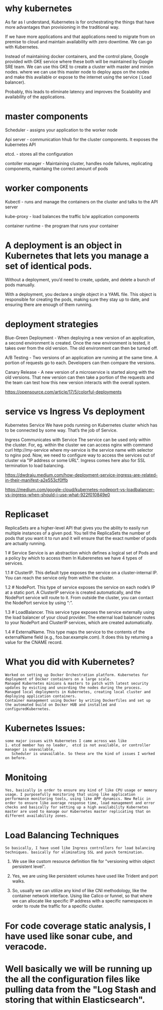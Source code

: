 # why kubernetes
As far as I understand, Kubernetes is for orchestrating the things that have more advantages than provisioning in the traditional way.

If we have more applications and that applications need to migrate from on premise to cloud and maintain availability with zero downtime. We can go with Kubernetes.

Instead of maintaining docker containers, and the control plane, Google provided with GKE service where these both will be maintained by Google SRE team. We can use this GKE to create a cluster with master and minion nodes. where we can use this master node to deploy apps on the nodes and make this available or expose to the internet using the service ( Load balancer).

Probably, this leads to eliminate latency and improves the Scalability and availability of the applications.

# master components

Scheduler - assigns your application to the worker node

Api server - communication hhub for the cluster components. It exposes the kubernetes API

etcd. - stores all the configuration

contoller manager - Maintaining cluster, handles node failures, replicating components, maintaing the correct amount of pods

# worker components

Kubectl  - runs and manage the containers on the cluster and talks to the API server

kube-proxy - load balances the traffic b/w application components

container runtime - the program that runs your container

# A deployment is an object in Kubernetes that lets you manage a set of identical pods.

Without a deployment, you’d need to create, update, and delete a bunch of pods manually.

With a deployment, you declare a single object in a YAML file. This object is responsible for creating the pods, making sure they stay up to date, and ensuring there are enough of them running.

# deployment strategies

Blue-Green Deployment - When deploying a new version of an application, a second environment is created. 
                        Once the new environment is tested, it takes over from the old version. The old environment can then be turned off.
                        
A/B Testing - Two versions of an application are running at the same time. A portion of requests go to each. Developers can then compare the versions.  

Canary Release - A new version of a microservice is started along with the old versions. 
                 That new version can then take a portion of the requests and the team can test how this new version interacts with the overall system.
                 
https://opensource.com/article/17/5/colorful-deployments

# service vs Ingress Vs deployment  

Kubernetes Service
We have pods running on Kubernetes cluster which has to be connected by some way. That’s the job of Service.

Ingress Communicates with Service
The service can be used only within the cluster. For, eg. within the cluster we can access nginx with command curl http://my-service where my-service is the service name with selector to nginx pod.
Now, we need to configure way to access the services out of cluster via "IP address or some URL". Ingress comes here also for SSL termination to load balancing.

https://dwdraju.medium.com/how-deployment-service-ingress-are-related-in-their-manifest-a2e553cf0ffb

https://medium.com/google-cloud/kubernetes-nodeport-vs-loadbalancer-vs-ingress-when-should-i-use-what-922f010849e0


# Replicaset
ReplicaSets are a higher-level API that gives you the ability to easily run multiple instances of a given pod. You tell the ReplicaSets the number of pods that you want it to run and it will ensure that the exact number of pods are actually running.

1 # Service
Service is an abstraction which defines a logical set of Pods and a policy by which to access them
In Kuberenetes we have 4 types of services.

 1.1 # ClusterIP. 
 This default type exposes the service on a cluster-internal IP. You can reach the service only from within the cluster.

 1.2 # NodePort. 
 This type of service exposes the service on each node’s IP at a static port. A ClusterIP service is created automatically, and the NodePort service will route to  it. From outside the cluster, you can contact the NodePort service by using “<NodeIP>:<NodePort>”.

 1.3 # LoadBalancer. 
 This service type exposes the service externally using the load balancer of your cloud provider. The external load balancer routes to your NodePort and ClusterIP   services, which are created automatically.
 
 1.4 # ExternalName. 
 This type maps the service to the contents of the externalName field (e.g., foo.bar.example.com). It does this by returning a value for the CNAME record.


# What you did with Kubernetes?
    Worked on setting up Docker Orchestration platform. Kubernetes for deployment of Docker containers on a large scale.
    Managed Kubernetes minions & masters to patch with latest security updates by evicting and uncording the nodes during the process.
    Managed local deployments in Kubernetes, creating local cluster and deploying application containers.
    Container management using Docker by writing Dockerfiles and set up the automated build on Docker HUB and installed and configuredKubernetes.
        
# Kubernetes Issues:
    some major issues with Kubernetes I came across was like 
    1. etcd member has no leader,  etcd is not available, or controller manager is unavailable, 
       Scheduler is unavailable. So these are the kind of issues I worked on before. 
       
# Monitoing
    Yes, basically in order to ensure any kind of like CPU usage or memory usage. I purposefully monitoring that using like application performance monitoring tools, using like APP dynamics. New Relic in order to ensure like average response time, load management and error checks and basically for setting up a high availability Kubernetes master are used to manage our Kubernetes master replicating that on different availability zones.
        
# Load Balancing Techniques
    So basically, I have used like Ingress controllers for load balancing techniques. basically for eliminating SSL and punch termination.


1. We use like custom resource definition file for "versioning within object persistent level".

2. Yes, we are using like persistent volumes have used like Trident and port walks. 

3. So, usually we can utilize any kind of like CNI methodology, like the container network interface. 
   Using like Calico or funnel,  so that where we can allocate like specific IP address with a specific namespaces in order to route the traffic 
   for a specific cluster.
   
# For code coverage static analysis, I have used like sonar cube, and veracode.

# Well basically we will be running up the all the configuration files like pulling data from the "Log Stash and storing that within Elasticsearch".



